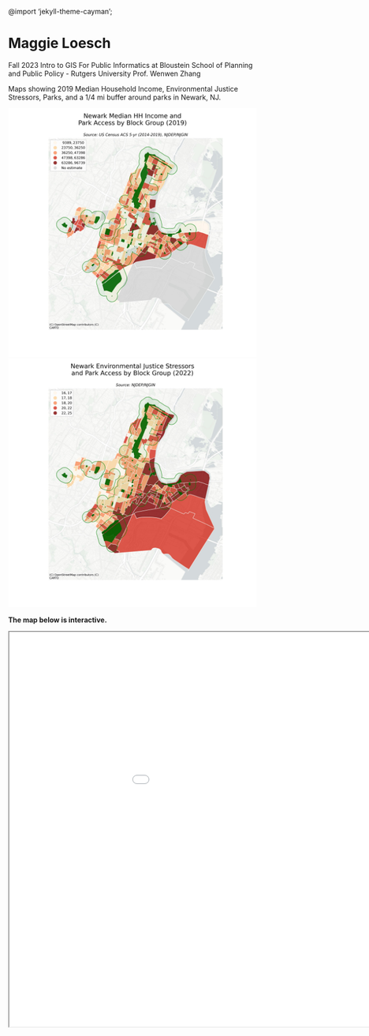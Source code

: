 @import ‘jekyll-theme-cayman’;
# Maggie Loesch
Fall 2023
Intro to GIS For Public Informatics at Bloustein School of Planning and Public Policy - Rutgers University
Prof. Wenwen Zhang

Maps showing 2019 Median Household Income, Environmental Justice Stressors, Parks, and a 1/4 mi buffer around parks in Newark, NJ.

<img src="MedianHHIncome_2019_WithParksAndBuffers.jpeg" alt="2019 Median HH Income Map">
<img src="TotalEJstressors_2022_WithParksAndBuffers.jpeg" alt="2022 Total Env. Justice Stressors Map">


<b>The map below is interactive.<b>
<iframe src='newarkEJ.html' width = '1100' height = '800'></iframe>


